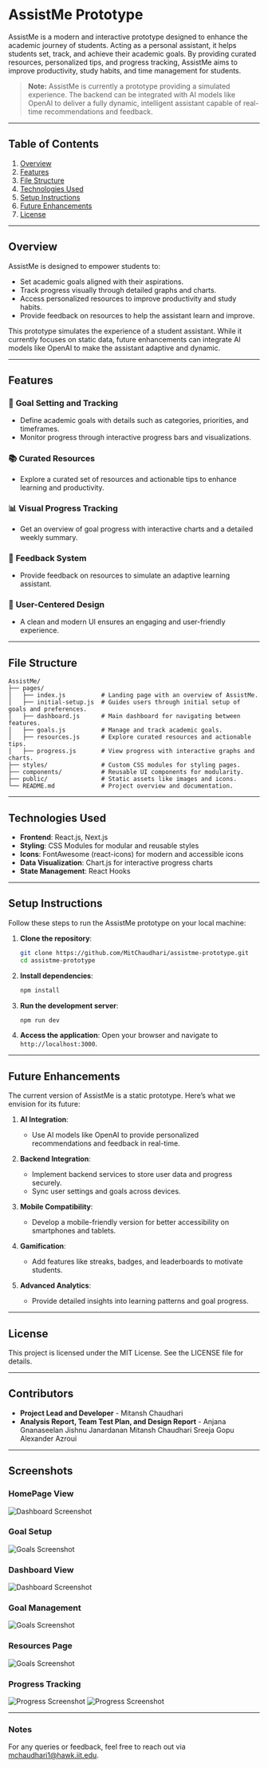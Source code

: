 
# AssistMe Prototype

AssistMe is a modern and interactive prototype designed to enhance the academic journey of students. Acting as a personal assistant, it helps students set, track, and achieve their academic goals. By providing curated resources, personalized tips, and progress tracking, AssistMe aims to improve productivity, study habits, and time management for students.

> **Note:** AssistMe is currently a prototype providing a simulated experience. The backend can be integrated with AI models like OpenAI to deliver a fully dynamic, intelligent assistant capable of real-time recommendations and feedback.

---

## Table of Contents

1. [Overview](#overview)
2. [Features](#features)
3. [File Structure](#file-structure)
4. [Technologies Used](#technologies-used)
5. [Setup Instructions](#setup-instructions)
6. [Future Enhancements](#future-enhancements)
7. [License](#license)

---

## Overview

AssistMe is designed to empower students to:

- Set academic goals aligned with their aspirations.
- Track progress visually through detailed graphs and charts.
- Access personalized resources to improve productivity and study habits.
- Provide feedback on resources to help the assistant learn and improve.

This prototype simulates the experience of a student assistant. While it currently focuses on static data, future enhancements can integrate AI models like OpenAI to make the assistant adaptive and dynamic.

---

## Features

### 🎯 **Goal Setting and Tracking**
- Define academic goals with details such as categories, priorities, and timeframes.
- Monitor progress through interactive progress bars and visualizations.

### 📚 **Curated Resources**
- Explore a curated set of resources and actionable tips to enhance learning and productivity.

### 📊 **Visual Progress Tracking**
- Get an overview of goal progress with interactive charts and a detailed weekly summary.

### 💬 **Feedback System**
- Provide feedback on resources to simulate an adaptive learning assistant.

### 🌟 **User-Centered Design**
- A clean and modern UI ensures an engaging and user-friendly experience.

---

## File Structure

```
AssistMe/
├── pages/
│   ├── index.js          # Landing page with an overview of AssistMe.
│   ├── initial-setup.js  # Guides users through initial setup of goals and preferences.
│   ├── dashboard.js      # Main dashboard for navigating between features.
│   ├── goals.js          # Manage and track academic goals.
│   ├── resources.js      # Explore curated resources and actionable tips.
│   ├── progress.js       # View progress with interactive graphs and charts.
├── styles/               # Custom CSS modules for styling pages.
├── components/           # Reusable UI components for modularity.
├── public/               # Static assets like images and icons.
└── README.md             # Project overview and documentation.
```

---

## Technologies Used

- **Frontend**: React.js, Next.js
- **Styling**: CSS Modules for modular and reusable styles
- **Icons**: FontAwesome (react-icons) for modern and accessible icons
- **Data Visualization**: Chart.js for interactive progress charts
- **State Management**: React Hooks

---

## Setup Instructions

Follow these steps to run the AssistMe prototype on your local machine:

1. **Clone the repository**:
    ```bash
    git clone https://github.com/MitChaudhari/assistme-prototype.git
    cd assistme-prototype
    ```

2. **Install dependencies**:
    ```bash
    npm install
    ```

3. **Run the development server**:
    ```bash
    npm run dev
    ```

4. **Access the application**:
    Open your browser and navigate to `http://localhost:3000`.

---

## Future Enhancements

The current version of AssistMe is a static prototype. Here’s what we envision for its future:

1. **AI Integration**:
   - Use AI models like OpenAI to provide personalized recommendations and feedback in real-time.

2. **Backend Integration**:
   - Implement backend services to store user data and progress securely.
   - Sync user settings and goals across devices.

3. **Mobile Compatibility**:
   - Develop a mobile-friendly version for better accessibility on smartphones and tablets.

4. **Gamification**:
   - Add features like streaks, badges, and leaderboards to motivate students.

5. **Advanced Analytics**:
   - Provide detailed insights into learning patterns and goal progress.

---

## License

This project is licensed under the MIT License. See the LICENSE file for details.

---

## Contributors

- **Project Lead and Developer** - Mitansh Chaudhari
- **Analysis Report, Team Test Plan, and Design Report** - Anjana Gnanaseelan Jishnu Janardanan Mitansh Chaudhari Sreeja Gopu Alexander Azroui

---

## Screenshots

### HomePage View
![Dashboard Screenshot](https://github.com/IPRO497/WiFiWalrus/raw/main/public/screenshots/homePage.png)

### Goal Setup
![Goals Screenshot](https://github.com/IPRO497/WiFiWalrus/raw/main/public/screenshots/setupPage.png)

### Dashboard View
![Dashboard Screenshot](https://github.com/IPRO497/WiFiWalrus/raw/main/public/screenshots/dashboard.png)

### Goal Management
![Goals Screenshot](https://github.com/IPRO497/WiFiWalrus/raw/main/public/screenshots/goalPage.png)

### Resources Page
![Goals Screenshot](https://github.com/IPRO497/WiFiWalrus/raw/main/public/screenshots/resourcesPage.png)

### Progress Tracking
![Progress Screenshot](https://github.com/IPRO497/WiFiWalrus/raw/main/public/screenshots/progressPage1.png)
![Progress Screenshot](https://github.com/IPRO497/WiFiWalrus/raw/main/public/screenshots/progressPage2.png)

---

### Notes
For any queries or feedback, feel free to reach out via [mchaudhari1@hawk.iit.edu](mailto:mchaudhari1@hawk.iit.edu).

